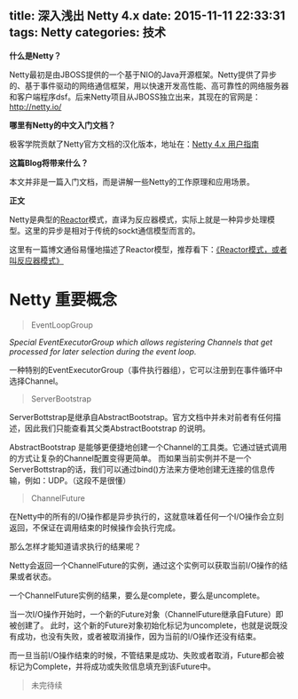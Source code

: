 title: 深入浅出 Netty 4.x
date: 2015-11-11 22:33:31
tags: Netty
categories: 技术
---
**什么是Netty？**

Netty最初是由JBOSS提供的一个基于NIO的Java开源框架。Netty提供了异步的、基于事件驱动的网络通信框架，用以快速开发高性能、高可靠性的网络服务器和客户端程序dsf。后来Netty项目从JBOSS独立出来，其现在的官网是：http://netty.io/
<!--more-->
**哪里有Netty的中文入门文档？**

极客学院贡献了Netty官方文档的汉化版本，地址在：[Netty 4.x 用户指南](http://wiki.jikexueyuan.com/project/netty-4-user-guide/)

**这篇Blog将带来什么？**

本文并非是一篇入门文档，而是讲解一些Netty的工作原理和应用场景。

**正文**

Netty是典型的[Reactor](http://dl2.iteye.com/upload/attachment/0035/6239/d5ffb4de-ba22-380d-9017-baf5aefcb85d.pdf)模式，直译为反应器模式，实际上就是一种异步处理模型。这里的异步是相对于传统的sockt通信模型而言的。

这里有一篇博文通俗易懂地描述了Reactor模型，推荐看下：[《Reactor模式，或者叫反应器模式》](http://daimojingdeyu.iteye.com/blog/828696)

# Netty 重要概念

> EventLoopGroup

*Special EventExecutorGroup which allows registering Channels that get processed for later selection during the event loop.*

一种特别的EventExecutorGroup（事件执行器组），它可以注册到在事件循环中选择Channel。


> ServerBootstrap

ServerBottstrap是继承自AbstractBootstrap。官方文档中并未对前者有任何描述，因此我们只能查看其父类AbstractBootstrap 的说明。

AbstractBootstrap 是能够更便捷地创建一个Channel的工具类。它通过链式调用的方式让复杂的Channel配置变得更简单。
而如果当前实例并不是一个ServerBottstrap的话，我们可以通过bind()方法来方便地创建无连接的信息传输，例如：UDP。（这段不是很懂）



> ChannelFuture

在Netty中的所有的I/O操作都是异步执行的，这就意味着任何一个I/O操作会立刻返回，不保证在调用结束的时候操作会执行完成。

那么怎样才能知道请求执行的结果呢？

Netty会返回一个ChannelFuture的实例，通过这个实例可以获取当前I/O操作的结果或者状态。

一个ChannelFuture实例的结果，要么是complete，要么是uncomplete。

当一次I/O操作开始时，一个新的Future对象（ChannelFuture继承自Future）即被创建了。
此时，这个新的Future对象初始化标记为uncomplete，也就是说既没有成功，也没有失败，或者被取消操作，因为当前的I/O操作还没有结束。

而一旦当前I/O操作结束的时候，不管结果是成功、失败或者取消，Future都会被标记为Complete，并将成功或失败信息填充到该Future中。


> 未完待续
